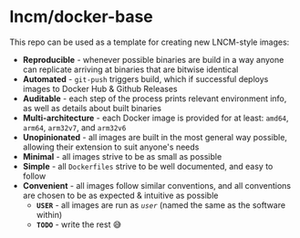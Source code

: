 # lncm/docker-base

This repo can be used as a template for creating new LNCM-style images:

* **Reproducible** - whenever possible binaries are build in a way anyone can replicate arriving at binaries that are bitwise identical 
* **Automated** - `git-push` triggers build, which if successful deploys images to Docker Hub & Github Releases
* **Auditable** - each step of the process prints relevant environment info, as well as details about built binaries
* **Multi-architecture** - each Docker image is provided for at least: `amd64`, `arm64`, `arm32v7`, and `arm32v6`
* **Unopinionated** - all images are built in the most general way possible, allowing their extension to suit anyone's needs
* **Minimal** - all images strive to be as small as possible
* **Simple** - all `Dockerfiles` strive to be well documented, and easy to follow
* **Convenient** - all images follow similar conventions, and all conventions are chosen to be as expected & intuitive as possible
    * **`USER`** - all images are run as _`user`_ (named the same as the software within)
    * **`TODO`** - write the rest 😅
    
